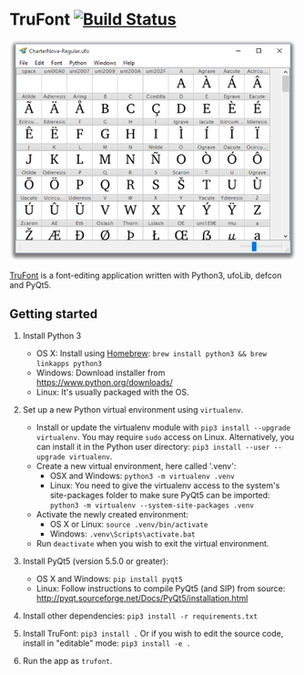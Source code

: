 # TruFont [![Build Status](https://travis-ci.org/trufont/trufont.svg)](https://travis-ci.org/trufont/trufont)

![fontView Window](misc/fontView.png)

[TruFont] is a font-editing application written with Python3, ufoLib, defcon and
PyQt5.

## Getting started

1. Install Python 3 
    - OS X: Install using [Homebrew]: `brew install python3 && brew linkapps python3`
    - Windows: Download installer from https://www.python.org/downloads/
    - Linux: It's usually packaged with the OS.

2. Set up a new Python virtual environment using `virtualenv`.
    - Install or update the virtualenv module with `pip3 install --upgrade virtualenv`.
       You may require `sudo` access on Linux. Alternatively, you can install it in
       the Python user directory: `pip3 install --user --upgrade virtualenv`.
    - Create a new virtual environment, here called '.venv':
        + OSX and Windows: `python3 -m virtualenv .venv`
        + Linux: You need to give the virtualenv access to the system's
        site-packages folder to make sure PyQt5 can be imported:
            `python3 -m virtualenv --system-site-packages .venv`
    - Activate the newly created environment:
        - OS X or Linux: `source .venv/bin/activate`
        - Windows: `.venv\Scripts\activate.bat`
    - Run `deactivate` when you wish to exit the virtual environment.

3. Install PyQt5 (version 5.5.0 or greater):
    - OS X and Windows: `pip install pyqt5`
    - Linux: Follow instructions to compile PyQt5 (and SIP) from source:
        http://pyqt.sourceforge.net/Docs/PyQt5/installation.html

4. Install other dependencies: `pip3 install -r requirements.txt`

5. Install TruFont: `pip3 install .`
    Or if you wish to edit the source code, install in "editable" mode:
    `pip3 install -e .` 

6. Run the app as `trufont`.

[Homebrew]: http://brew.sh/
[TruFont]: https://trufont.github.io
